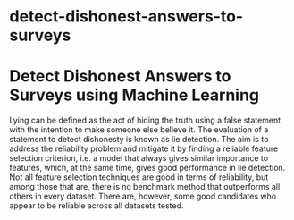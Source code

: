 # detect-dishonest-answers-to-surveys
# Detect Dishonest Answers to Surveys using Machine Learning

Lying can be defined as the act of hiding the truth using a false statement with the intention to make someone else believe it. The evaluation of a statement to detect dishonesty is known as lie detection.
The aim is to address the reliability problem and mitigate it by finding a reliable feature selection criterion, i.e. a model that always gives similar importance to features, which, at the same time, gives good performance in lie detection.
Not all feature selection techniques are good in terms of reliability, but among those that are, there is no benchmark method that outperforms all others in every dataset. There are, however, some good candidates who appear to be reliable across all datasets tested.

